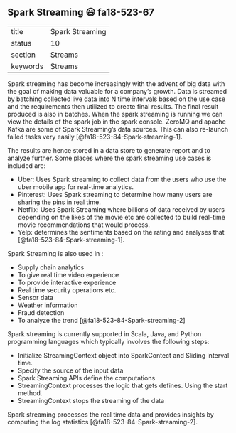 ## Spark Streaming :smiley: fa18-523-67


|          |                     |
| -------- | ------------------- |
| title    | Spark Streaming     | 
| status   | 10                  |
| section  | Streams             |
| keywords | Streams             |



Spark streaming has become increasingly with the advent of big data with the goal
of making data valuable for a company’s growth. Data is streamed by batching
collected live data into N time intervals based on the use case and the
requirements then utilized to create final results. The final result produced is
also in batches. When the spark streaming is running we can view the details of
the spark job in the spark console. ZeroMQ and apache Kafka are some of Spark
Streaming’s data sources. This can also re-launch failed tasks very easily
[@fa18-523-84-Spark-streaming-1].

The results are hence stored in a data store to generate report and to analyze 
further. Some places where the spark streaming use cases is included are:

-	Uber: Uses Spark streaming to collect data from the users who use the uber 
     mobile app for real-time analytics.
-	Pinterest: Uses Spark streaming to determine how many users are sharing the
     pins in real time.
-	Netflix: Uses Spark Streaming where billions of data received by users 
     depending on the likes of the movie etc are collected to build real-time movie
     recommendations that would process.
-	Yelp: determines the sentiments based on the rating and analyses that 
     [@fa18-523-84-Spark-streaming-1].

Spark Streaming is also used in :

-	Supply chain analytics
-	To give real time video experience 
-	To provide interactive experience 
-	Real time security operations etc.
-	Sensor data
-	Weather information
-	Fraud detection
-	To analyze the trend [@fa18-523-84-Spark-streaming-2]

Spark streaming is currently supported in Scala, Java, and Python programming
languages which typically involves the following steps:

-	Initialize StreamingContext object into SparkContect and Sliding interval
     time.
-	Specify the source of the input data 
-	Spark Streaming APIs define the computations
-	StreamingContext processes the logic that gets defines. Using the start
     method.
-	StreamingContext stops the streaming of the data 

Spark streaming processes the real time data and provides insights by computing
the log statistics [@fa18-523-84-Spark-streaming-2].

     
